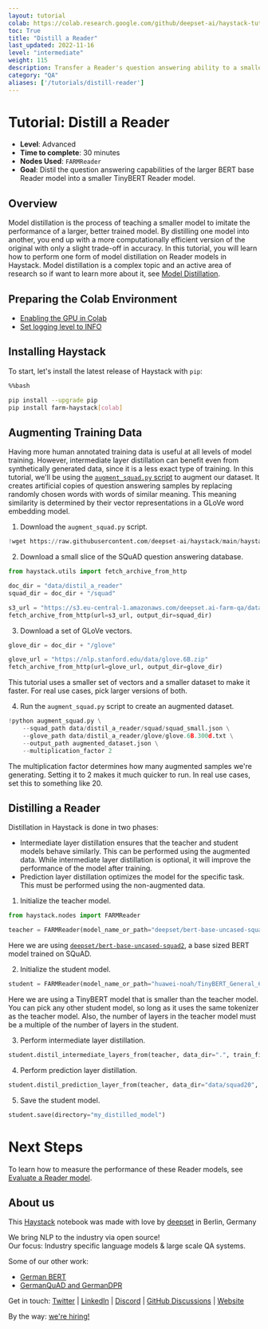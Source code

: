 ```yaml
---
layout: tutorial
colab: https://colab.research.google.com/github/deepset-ai/haystack-tutorials/blob/main/tutorials/21_distill_a_reader.ipynb
toc: True
title: "Distill a Reader"
last_updated: 2022-11-16
level: "intermediate"
weight: 115
description: Transfer a Reader's question answering ability to a smaller, more efficient model.
category: "QA"
aliases: ['/tutorials/distill-reader']
---
```

    

# Tutorial: Distill a Reader

- **Level**: Advanced
- **Time to complete**: 30 minutes
- **Nodes Used**: `FARMReader`
- **Goal**: Distil the question answering capabilities of the larger BERT base Reader model into a smaller TinyBERT Reader model.


## Overview

Model distillation is the process of teaching a smaller model to imitate the performance of a larger, better trained model. By distilling one model into another, you end up with a more computationally efficient version of the original with only a slight trade-off in accuracy. In this tutorial, you will learn how to perform one form of model distillation on Reader models in Haystack. Model distillation is a complex topic and an active area of research so if want to learn more about it, see [Model Distillation](https://docs.haystack.deepset.ai/docs/model_distillation).

## Preparing the Colab Environment

- [Enabling the GPU in Colab](https://docs.haystack.deepset.ai/docs/enabling-gpu-acceleration#enabling-the-gpu-in-colab)
- [Set logging level to INFO](https://docs.haystack.deepset.ai/docs/faq#why-is-haystack-not-logging-everything-to-the-console)

## Installing Haystack

To start, let's install the latest release of Haystack with `pip`:


```bash
%%bash

pip install --upgrade pip
pip install farm-haystack[colab]
```

## Augmenting Training Data

Having more human annotated training data is useful at all levels of model training. However, intermediate layer distillation can benefit even from synthetically generated data, since it is a less exact type of training. In this tutorial, we'll be using the [`augment_squad.py` script](https://github.com/deepset-ai/haystack/blob/main/haystack/utils/augment_squad.py) to augment our dataset. It creates artificial copies of question answering samples by replacing randomly chosen words with words of similar meaning. This meaning similarity is determined by their vector representations in a GLoVe word embedding model.

1. Download the `augment_squad.py` script.


```python
!wget https://raw.githubusercontent.com/deepset-ai/haystack/main/haystack/utils/augment_squad.py
```

2. Download a small slice of the SQuAD question answering database.


```python
from haystack.utils import fetch_archive_from_http

doc_dir = "data/distil_a_reader"
squad_dir = doc_dir + "/squad"

s3_url = "https://s3.eu-central-1.amazonaws.com/deepset.ai-farm-qa/datasets/documents/squad_small.json.zip"
fetch_archive_from_http(url=s3_url, output_dir=squad_dir)
```

 3. Download a set of GLoVe vectors.


```python
glove_dir = doc_dir + "/glove"

glove_url = "https://nlp.stanford.edu/data/glove.6B.zip"
fetch_archive_from_http(url=glove_url, output_dir=glove_dir)
```

This tutorial uses a smaller set of vectors and a smaller dataset to make it faster. For real use cases, pick larger versions of both.

4. Run the `augment_squad.py` script to create an augmented dataset.


```python
!python augment_squad.py \
    --squad_path data/distil_a_reader/squad/squad_small.json \
    --glove_path data/distil_a_reader/glove/glove.6B.300d.txt \
    --output_path augmented_dataset.json \
    --multiplication_factor 2
```

The multiplication factor determines how many augmented samples we're generating. Setting it to 2 makes it much quicker to run. In real use cases, set this to something like 20.

## Distilling a Reader

Distillation in Haystack is done in two phases:
- Intermediate layer distillation ensures that the teacher and student models behave similarly. This can be performed using the augmented data. While intermediate layer distillation is optional, it will improve the performance of the model after training.
- Prediction layer distillation optimizes the model for the specific task. This must be performed using the non-augmented data.


1. Initialize the teacher model.


```python
from haystack.nodes import FARMReader

teacher = FARMReader(model_name_or_path="deepset/bert-base-uncased-squad2", use_gpu=True)
```

Here we are using [`deepset/bert-base-uncased-squad2`](https://huggingface.co/deepset/bert-base-uncased-squad2), a base sized BERT model trained on SQuAD.

2. Initialize the student model.


```python
student = FARMReader(model_name_or_path="huawei-noah/TinyBERT_General_6L_768D", use_gpu=True)
```

Here we are using a TinyBERT model that is smaller than the teacher model. You can pick any other student model, so long as it uses the same tokenizer as the teacher model. Also, the number of layers in the teacher model must be a multiple of the number of layers in the student.

3. Perform intermediate layer distillation.


```python
student.distil_intermediate_layers_from(teacher, data_dir=".", train_filename="augmented_dataset.json", use_gpu=True)
```

4. Perform prediction layer distillation.


```python
student.distil_prediction_layer_from(teacher, data_dir="data/squad20", train_filename="dev-v2.0.json", use_gpu=True)
```

5. Save the student model.


```python
student.save(directory="my_distilled_model")
```



# Next Steps

To learn how to measure the performance of these Reader models, see [Evaluate a Reader model](https://haystack.deepset.ai/tutorials/05_evaluate_a_reader).

## About us

This [Haystack](https://github.com/deepset-ai/haystack/) notebook was made with love by [deepset](https://deepset.ai/) in Berlin, Germany

We bring NLP to the industry via open source!  
Our focus: Industry specific language models & large scale QA systems.  
  
Some of our other work: 
- [German BERT](https://deepset.ai/german-bert)
- [GermanQuAD and GermanDPR](https://deepset.ai/germanquad)

Get in touch:
[Twitter](https://twitter.com/deepset_ai) | [LinkedIn](https://www.linkedin.com/company/deepset-ai/) | [Discord](https://haystack.deepset.ai/community/join) | [GitHub Discussions](https://github.com/deepset-ai/haystack/discussions) | [Website](https://deepset.ai)

By the way: [we're hiring!](https://www.deepset.ai/jobs)
